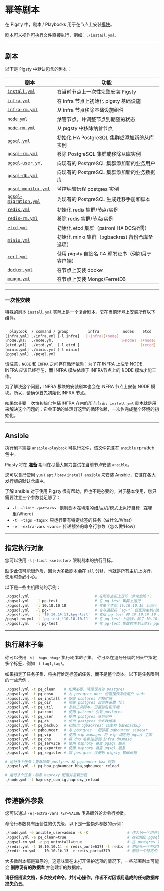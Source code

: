 # 幂等剧本

在 Pigsty 中，剧本 / Playbooks 用于在节点上安装[模块](ARCH#模块)。

剧本可以视作可执行文件直接执行，例如：`./install.yml`.


----------------

## 剧本

以下是 Pigsty 中默认包含的剧本：

| 剧本                                                                                       | 功能                               |
|------------------------------------------------------------------------------------------|----------------------------------|
| [`install.yml`](https://github.com/vonng/pigsty/blob/master/install.yml)                 | 在当前节点上一次性完整安装 Pigsty             |
| [`infra.yml`](https://github.com/vonng/pigsty/blob/master/infra.yml)                     | 在 infra 节点上初始化 pigsty 基础设施       |
| [`infra-rm.yml`](https://github.com/vonng/pigsty/blob/master/infra-rm.yml)               | 从 infra 节点移除基础设施组件               |
| [`node.yml`](https://github.com/vonng/pigsty/blob/master/node.yml)                       | 纳管节点，并调整节点到期望的状态                 |
| [`node-rm.yml`](https://github.com/vonng/pigsty/blob/master/node-rm.yml)                 | 从 pigsty 中移除纳管节点                 |
| [`pgsql.yml`](https://github.com/vonng/pigsty/blob/master/pgsql.yml)                     | 初始化 HA PostgreSQL 集群或添加新的从库实例    |
| [`pgsql-rm.yml`](https://github.com/vonng/pigsty/blob/master/pgsql-rm.yml)               | 移除 PostgreSQL 集群或移除从库实例          |
| [`pgsql-user.yml`](https://github.com/vonng/pigsty/blob/master/pgsql-user.yml)           | 向现有的 PostgreSQL 集群添加新的业务用户       |
| [`pgsql-db.yml`](https://github.com/vonng/pigsty/blob/master/pgsql-db.yml)               | 向现有的 PostgreSQL 集群添加新的业务数据库      |
| [`pgsql-monitor.yml`](https://github.com/vonng/pigsty/blob/master/pgsql-monitor.yml)     | 监控纳管远程 postgres 实例               |
| [`pgsql-migration.yml`](https://github.com/vonng/pigsty/blob/master/pgsql-migration.yml) | 为现有的 PostgreSQL 生成迁移手册和脚本        |
| [`redis.yml`](https://github.com/vonng/pigsty/blob/master/redis.yml)                     | 初始化 redis 集群/节点/实例               |
| [`redis-rm.yml`](https://github.com/vonng/pigsty/blob/master/redis-rm.yml)               | 移除 redis 集群/节点/实例                |
| [`etcd.yml`](https://github.com/vonng/pigsty/blob/master/etcd.yml)                       | 初始化 etcd 集群（patroni HA DCS所需）    |
| [`minio.yml`](https://github.com/vonng/pigsty/blob/master/minio.yml)                     | 初始化 minio 集群（pgbackrest 备份仓库备选项） |
| [`cert.yml`](https://github.com/vonng/pigsty/blob/master/cert.yml)                       | 使用 pigsty 自签名 CA 颁发证书（例如用于客户端）   |
| [`docker.yml`](https://github.com/vonng/pigsty/blob/master/docker.yml)                   | 在节点上安装 docker                    |
| [`mongo.yml`](https://github.com/vonng/pigsty/blob/master/mongo.yml)                     | 在节点上安装 Mongo/FerretDB            |


----------------

### 一次性安装

特殊的剧本 `install.yml` 实际上是一个复合剧本，它在当前环境上安装所有以下组件。

```bash

  playbook  / command / group         infra           nodes    etcd     minio     pgsql
[infra.yml] ./infra.yml [-l infra]   [+infra][+node] 
[node.yml]  ./node.yml                               [+node]  [+node]  [+node]   [+node]
[etcd.yml]  ./etcd.yml  [-l etcd ]                            [+etcd]
[minio.yml] ./minio.yml [-l minio]                                     [+minio]
[pgsql.yml] ./pgsql.yml                                                          [+pgsql]
```

请注意，[`NODE`](NODE) 和 [`INFRA`](INFRA) 之间存在循环依赖：为了在 INFRA 上注册 NODE，INFRA 应该已经存在，而 INFRA 模块依赖于 INFRA节点上的 NODE 模块才能工作。

为了解决这个问题，INFRA 模块的安装剧本也会在 INFRA 节点上安装 NODE 模块。所以，请确保首先初始化 INFRA 节点。

如果您非要一次性初始化包括 INFRA 在内的所有节点，`install.yml` 剧本就是用来解决这个问题的：它会正确的处理好这里的循环依赖，一次性完成整个环境的初始化。



----------------

## Ansible

执行剧本需要 `ansible-playbook` 可执行文件，该文件包含在 `ansible` rpm/deb 包中。

Pigsty 将在 [**准备**](INSTALL#准备) 期间在尽最大努力尝试在当前节点安装 `ansible`。

您可以自己使用 `yum` / `apt` / `brew`  `install ansible` 来安装 Ansible，它含在各大发行版的默认仓库中。

了解 ansible 对于使用 Pigsty 很有帮助，但也不是必要的。对于基本使用，您只需要注意三个参数就足够了：

- `-l|--limit <pattern>` : 限制剧本在特定的组/主机/模式上执行目标（在哪里/Where）
- `-t|--tags <tags>`: 只运行带有特定标签的任务（做什么/What）
- `-e|--extra-vars <vars>`: 传递额外的命令行参数（怎么做/How）


----------------

## 指定执行对象

您可以使用 `-l|-limit <selector>` 限制剧本的执行目标。

缺少此值可能很危险，因为大多数剧本会在 `all` 分组，也就是所有主机上执行，使用时务必小心。

以下是一些主机限制的示例：

```bash
./pgsql.yml                              # 在所有主机上运行（非常危险！）
./pgsql.yml   -l pg-test                 # 在 pg-test 集群上运行
./pgsql.yml   -l 10.10.10.10             # 在单个主机 10.10.10.10 上运行
./pgsql.yml   -l pg-*                    # 在与通配符 `pg-*` 匹配的主机/组上运行
./pgsql.yml   -l '10.10.10.11,&pg-test'  # 在组 pg-test 的 10.10.10.10 上运行
/pgsql-rm.yml -l 'pg-test,!10.10.10.11'  # 在 pg-test 上运行，除了 10.10.10.11 以外
./pgsql.yml   -l pg-test                 # 在 pg-test 集群的主机上执行 pgsql 剧本
````


----------------

## 执行剧本子集

你可以使用 `-t|--tags <tag>` 执行剧本的子集。 你可以在逗号分隔的列表中指定多个标签，例如 `-t tag1,tag2`。

如果指定了任务子集，将执行给定标签的任务，而不是整个剧本。以下是任务限制的一些示例：

```bash
./pgsql.yml -t pg_clean    # 如果必要，清理现有的 postgres
./pgsql.yml -t pg_dbsu     # 为 postgres dbsu 设置操作系统用户 sudo
./pgsql.yml -t pg_install  # 安装 postgres 包和扩展
./pgsql.yml -t pg_dir      # 创建 postgres 目录并设置 fhs
./pgsql.yml -t pg_util     # 复制工具脚本，设置别名和环境
./pgsql.yml -t patroni     # 使用 patroni 引导 postgres
./pgsql.yml -t pg_user     # 提供 postgres 业务用户
./pgsql.yml -t pg_db       # 提供 postgres 业务数据库
./pgsql.yml -t pg_backup   # 初始化 pgbackrest 仓库和 basebackup
./pgsql.yml -t pgbouncer   # 与 postgres 一起部署 pgbouncer sidecar
./pgsql.yml -t pg_vip      # 使用 vip-manager 将 vip 绑定到 pgsql 主库
./pgsql.yml -t pg_dns      # 将 dns 名称注册到 infra dnsmasq
./pgsql.yml -t pg_service  # 使用 haproxy 暴露 pgsql 服务
./pgsql.yml -t pg_exporter # 使用 haproxy 暴露 pgsql 服务
./pgsql.yml -t pg_register # 将 postgres 注册到 pigsty 基础设施

# 运行多个任务：重新加载 postgres 和 pgbouncer hba 规则
./pgsql.yml -t pg_hba,pgbouncer_hba,pgbouncer_reload

# 运行多个任务：刷新 haproxy 配置并重新加载
./node.yml -t haproxy_config,haproxy_reload
```


----------------

## 传递额外参数

您可以通过 `-e|-extra-vars KEY=VALUE` 传递额外的命令行参数。

命令行参数具有压倒性的优先级，以下是一些额外参数的示例：

```bash
./node.yml -e ansible_user=admin -k -K                  # 作为另一个用户运行剧本（带有 admin sudo 密码）
./pgsql.yml -e pg_clean=true                            # 在初始化 pgsql 实例时强制清除现有的 postgres
./pgsql-rm.yml -e pg_uninstall=true                     # 在 postgres 实例被删除后明确卸载 rpm
./redis.yml -l 10.10.10.11 -e redis_port=6379 -t redis  # 初始化一个特定的 redis 实例：10.10.10.11:6379
./redis-rm.yml -l 10.10.10.13 -e redis_port=6379        # 删除一个特定的 redis 实例：10.10.10.11:6379
```

大多数剧本都是幂等的，这意味着在未打开保护选项的情况下，一些部署剧本可能会 **删除现有的数据库** 并创建新的数据库。

**请仔细阅读文档，多次校对命令，并小心操作。作者不对因误用造成的任何数据库损失负责**。

